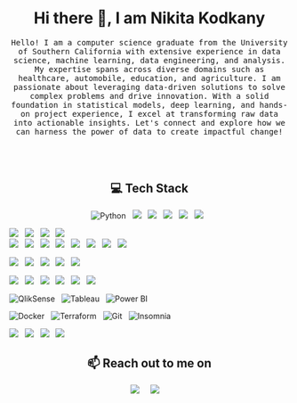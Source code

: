 <h1 align="center">Hi there 👋, I am Nikita Kodkany</h1>

<p align="center">
  <samp>
Hello! I am a computer science graduate from the University of Southern California with extensive experience in data science, machine learning, data engineering, and analysis. My expertise spans across diverse domains such as healthcare, automobile, education, and agriculture. I am passionate about leveraging data-driven solutions to solve complex problems and drive innovation. With a solid foundation in statistical models, deep learning, and hands-on project experience, I excel at transforming raw data into actionable insights. Let's connect and explore how we can harness the power of data to create impactful change! <br><br>
  </samp><br><br>


<h2 align="center">💻 Tech Stack</h2>
<p align="center">  
  <img alt="Python" src="https://img.shields.io/badge/python-3670A0?style=for-the-badge&logo=python&logoColor=ffdd54"/>&nbsp;&nbsp;
  <img src="https://img.shields.io/badge/C-%2300599C.svg?style=for-the-badge&logo=c&logoColor=white"/>&nbsp;&nbsp;
  <img src="https://img.shields.io/badge/C++-%2300599C.svg?style=for-the-badge&logo=c%2B%2B&logoColor=white"/>&nbsp;&nbsp; 
  <img src="https://img.shields.io/badge/Java-%23ED8B00.svg?style=for-the-badge&logo=java&logoColor=white"/>&nbsp;&nbsp;
  <img src="https://img.shields.io/badge/SQL-%2300C7B7.svg?style=for-the-badge&logo=sqlite&logoColor=white"/>&nbsp;&nbsp;
  <img src="https://img.shields.io/badge/R-%23276DC3.svg?style=for-the-badge&logo=r&logoColor=white"/>&nbsp;&nbsp;

  <img src="https://img.shields.io/badge/scikit--learn-%23F7931E.svg?style=for-the-badge&logo=scikit-learn&logoColor=white"/>&nbsp;&nbsp;
  <img src="https://img.shields.io/badge/TensorFlow-%23FF6F00.svg?style=for-the-badge&logo=TensorFlow&logoColor=white"/>&nbsp;&nbsp;
  <img src="https://img.shields.io/badge/PyTorch-%23EE4C2C.svg?style=for-the-badge&logo=PyTorch&logoColor=white" />&nbsp;&nbsp;
  <img src="https://img.shields.io/badge/numpy-%23013243.svg?style=for-the-badge&logo=numpy&logoColor=white"/>&nbsp;&nbsp;  
  <img src="https://img.shields.io/badge/pandas-%23150458.svg?style=for-the-badge&logo=pandas&logoColor=white"/>&nbsp;&nbsp;
  <img src="https://img.shields.io/badge/seaborn-%23150458.svg?style=for-the-badge&logo=seaborn&logoColor=white"/>&nbsp;&nbsp;
  <img src="https://img.shields.io/badge/matplotlib-%23008080.svg?style=for-the-badge&logo=matplotlib&logoColor=white"/>&nbsp;&nbsp;
  <img src="https://img.shields.io/badge/PySpark-E25A1C?style=for-the-badge&logo=Apache-Spark&logoColor=white"/>&nbsp;&nbsp;
  <img src="https://img.shields.io/badge/Streamlit-FF4B4B?style=for-the-badge&logo=streamlit&logoColor=white"/>&nbsp;&nbsp;
  <img src="https://img.shields.io/badge/NLTK-85e885?style=for-the-badge&logo=NLTK&logoColor=white"/>&nbsp;&nbsp;
  <img src="https://img.shields.io/badge/Spacy-09A3D5?style=for-the-badge&logo=spacy&logoColor=white"/>&nbsp;&nbsp;
  <img src="https://img.shields.io/badge/Optuna-000000?style=for-the-badge&logo=optuna&logoColor=white"/>&nbsp;&nbsp;

  <img src="https://img.shields.io/badge/Apache%20Hadoop-66CCFF?style=for-the-badge&logo=Apache-Hadoop&logoColor=white"/>&nbsp;&nbsp;
  <img src="https://img.shields.io/badge/Apache%20Spark-E25A1C?style=for-the-badge&logo=Apache-Spark&logoColor=white"/>&nbsp;&nbsp;
  <img src="https://img.shields.io/badge/Apache%20HIVE-FDEE21?style=for-the-badge&logo=Apache-Hive&logoColor=black"/>&nbsp;&nbsp;
  <img src="https://img.shields.io/badge/HiveQL-00C4CC?style=for-the-badge&logo=HiveQL&logoColor=black"/>&nbsp;&nbsp;
  <img src="https://img.shields.io/badge/Airflow-017CEE?style=for-the-badge&logo=Apache-Airflow&logoColor=white"/>&nbsp;&nbsp;

  <img src="https://img.shields.io/badge/AWS-FF9900?style=for-the-badge&logo=amazon-aws&logoColor=white"/>&nbsp;&nbsp;
  <img src="https://img.shields.io/badge/AWS%20Redshift-8C3B86?style=for-the-badge&logo=amazon-redshift&logoColor=white"/>&nbsp;&nbsp;
  <img src="https://img.shields.io/badge/AWS%20Sagemaker-00C4CC?style=for-the-badge&logo=aws-sagemaker&logoColor=white"/>&nbsp;&nbsp;
  <img src="https://img.shields.io/badge/Microsoft%20Azure-0078D4?style=for-the-badge&logo=Microsoft-Azure&logoColor=white"/>&nbsp;&nbsp;
  <img src="https://img.shields.io/badge/Google%20Cloud-4285F4?style=for-the-badge&logo=google-cloud&logoColor=white"/>&nbsp;&nbsp;
  <img src="https://img.shields.io/badge/Azure%20Synapse-0078D4?style=for-the-badge&logo=Microsoft-Azure&logoColor=white"/>&nbsp;&nbsp;

  <img alt="QlikSense" src="https://img.shields.io/badge/QlikSense-404040?style=for-the-badge&logo=qlik&logoColor=white"/>&nbsp;&nbsp;
  <img alt="Tableau" src="https://img.shields.io/badge/Tableau-E97627?style=for-the-badge&logo=Tableau&logoColor=white"/>&nbsp;&nbsp;
  <img alt="Power BI" src="https://img.shields.io/badge/Power%20BI-F2C811?style=for-the-badge&logo=Power-BI&logoColor=white"/>&nbsp;&nbsp;

  <img alt="Docker" src="https://img.shields.io/badge/Docker-2496ED?style=for-the-badge&logo=docker&logoColor=white"/>&nbsp;&nbsp;
  <img alt="Terraform" src="https://img.shields.io/badge/Terraform-623CE4?style=for-the-badge&logo=terraform&logoColor=white"/>&nbsp;&nbsp;
  <img alt="Git" src="https://img.shields.io/badge/Git-F05033?style=for-the-badge&logo=git&logoColor=white"/>&nbsp;&nbsp;
  <img alt="Insomnia" src="https://img.shields.io/badge/Insomnia-5849BE?style=for-the-badge&logo=insomnia&logoColor=white"/>&nbsp;&nbsp;

  <img src="https://img.shields.io/badge/Snowflake-29B5E8?style=for-the-badge&logo=snowflake&logoColor=white"/>&nbsp;&nbsp;
  <img src="https://img.shields.io/badge/PostgreSQL-316192?style=for-the-badge&logo=postgresql&logoColor=white"/>&nbsp;&nbsp;
  <img src="https://img.shields.io/badge/Databricks-E35100?style=for-the-badge&logo=databricks&logoColor=white"/>&nbsp;&nbsp;
  <img src="https://img.shields.io/badge/Hue-8E44AD?style=for-the-badge&logo=apache-hue&logoColor=white"/>&nbsp;&nbsp;
</p>


<h2 align="center" id="contact">📫 Reach out to me on</h2>
<p align="center">
  <a target="_blank"href="https://www.linkedin.com/in/nikitakodkany/"><img src="https://img.shields.io/badge/linkedin-%230077B5.svg?&style=for-the-badge&logo=linkedin&logoColor=white" /></a>&nbsp;&nbsp;&nbsp;&nbsp;
  <a href="mailto:nikitahkodkany@gmailco,?subject=Hello%Ayush,%20From%20Github"><img src="https://img.shields.io/badge/gmail-%23D14836.svg?&style=for-the-badge&logo=gmail&logoColor=white" /></a>&nbsp;&nbsp;&nbsp;&nbsp;
</p>
